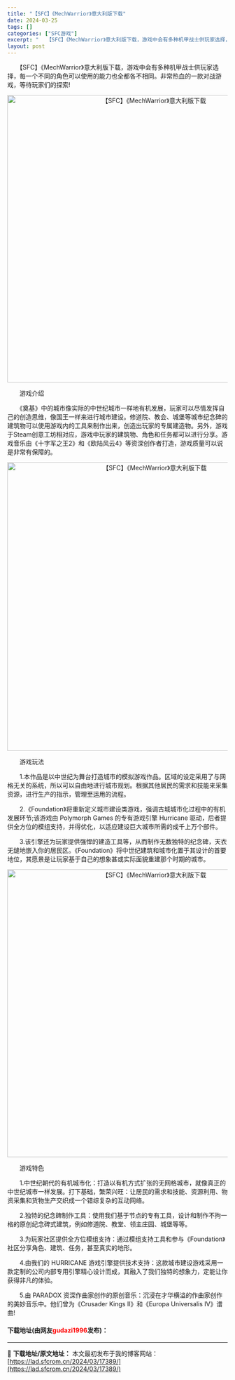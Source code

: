 ```yaml
---
title: "【SFC】《MechWarrior》意大利版下载"
date: 2024-03-25
tags: []
categories: ["SFC游戏"]
excerpt: "　　【SFC】《MechWarrior》意大利版下载，游戏中会有多种机甲战士供玩家选择，每一个不同的角色可以使用的能力也全都各不相同。非常热血的一款对战游戏，等待玩家们的探索! 　　游戏介绍 　　《奠基》中的城市像实际的中世纪城市一样地有机发展，玩家可以尽情发挥自己的创造思维，像国王一样来进行城市建&hellip;"
layout: post
---
```


 <p>　　【SFC】《MechWarrior》意大利版下载，游戏中会有多种机甲战士供玩家选择，每一个不同的角色可以使用的能力也全都各不相同。非常热血的一款对战游戏，等待玩家们的探索!</p> <p align="center"><img align="" border="0" src="https://lad.sfcrom.cn/wp-content/uploads/2024/03/20240325_6600c1042fc38.png" width="655" alt="【SFC】《MechWarrior》意大利版下载" /></p> <p>　　游戏介绍</p> <p>　　《奠基》中的城市像实际的中世纪城市一样地有机发展，玩家可以尽情发挥自己的创造思维，像国王一样来进行城市建设。修道院、教会、城堡等城市纪念碑的建筑物可以使用游戏内的工具来制作出来，创造出玩家的专属建造物。另外，游戏于Steam创意工坊相对应，游戏中玩家的建筑物、角色和任务都可以进行分享。游戏音乐由《十字军之王2》和《欧陆风云4》等资深创作者打造，游戏质量可以说是非常有保障的。</p> <p align="center"><img align="" border="0" src="https://lad.sfcrom.cn/wp-content/uploads/2024/03/20240325_6600c106059c7.png" width="658" alt="【SFC】《MechWarrior》意大利版下载" /></p> <p>　　游戏玩法</p> <p>　　1.本作品是以中世纪为舞台打造城市的模拟游戏作品。区域的设定采用了与网格无关的系统，所以可以自由地进行城市规划。根据其他居民的需求和技能来采集资源，进行生产的指示，管理至运用的流程。</p> <p>　　2.《Foundation》将重新定义城市建设类游戏，强调古城城市化过程中的有机发展环节;该游戏由 Polymorph Games 的专有游戏引擎 Hurricane 驱动，后者提供全方位的模组支持，并得优化，以适应建设巨大城市所需的成千上万个部件。</p> <p>　　3.该引擎还为玩家提供强悍的建造工具等，从而制作无数独特的纪念碑，天衣无缝地嵌入你的居民区。《Foundation》将中世纪建筑和城市化置于其设计的首要地位，其愿景是让玩家基于自己的想象甚或实际面貌重建那个时期的城市。</p> <p align="center"><img align="" border="0" src="https://lad.sfcrom.cn/wp-content/uploads/2024/03/20240325_6600c107aadec.png" width="656" alt="【SFC】《MechWarrior》意大利版下载" /></p> <p>　　游戏特色</p> <p>　　1.中世纪朝代的有机城市化：打造以有机方式扩张的无网格城市，就像真正的中世纪城市一样发展。打下基础，繁荣兴旺：让居民的需求和技能、资源利用、物资采集和货物生产交织成一个错综复杂的互动网络。</p> <p>　　2.独特的纪念碑制作工具：使用我们基于节点的专有工具，设计和制作不拘一格的原创纪念碑式建筑，例如修道院、教堂、领主庄园、城堡等等。</p> <p>　　3.为玩家社区提供全方位模组支持：通过模组支持工具和参与《Foundation》社区分享角色、建筑、任务，甚至真实的地形。</p> <p>　　4.由我们的 HURRICANE 游戏引擎提供技术支持：这款城市建设游戏采用一款定制的公司内部专用引擎精心设计而成，其融入了我们独特的想象力，定能让你获得非凡的体验。</p> <p>　　5.由 PARADOX 资深作曲家创作的原创音乐：沉浸在才华横溢的作曲家创作的美妙音乐中。他们曾为《Crusader Kings II》和《Europa Universalis IV》谱曲!</p> <p><h4>下载地址(由网友<font color="red">gudazi1996</font>发布)：</h4></p> 

---
📖 **下载地址/原文地址：** 本文最初发布于我的博客网站：[https://lad.sfcrom.cn/2024/03/17389/](https://lad.sfcrom.cn/2024/03/17389/)
